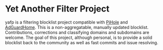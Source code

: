 # Yet Another Filter Project
yafp is a filtering blocklist project compatible with [PiHole](https://pi-hole.net/) and [AdGuardHome](https://adguard.com/en/adguard-home/overview.html). This is a non-aggregatable, manually updated blocklist. Contributions, corrections and classifying domains and subdomains are welcome. The goal of this project, although personal, is to provide a solid blocklist back to the community as well as fast commits and issue resolving.
